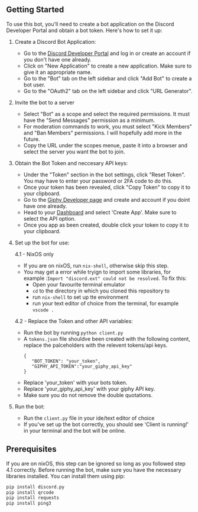 ## Getting Started

To use this bot, you'll need to create a bot application on the Discord Developer Portal and obtain a bot token. Here's how to set it up:

1. Create a Discord Bot Application:

   - Go to the [Discord Developer Portal](https://discord.com/developers/applications) and log in or create an account if you don't have one already.
   - Click on "New Application" to create a new application. Make sure to give it an appropriate name.
   - Go to the "Bot" tab on the left sidebar and click "Add Bot" to create a bot user.
   - Go to the "OAuth2" tab on the left sidebar and click "URL Generator".

2. Invite the bot to a server

   - Select "Bot" as a scope and select the required permissions. It must have the "Send Messages" permission as a minimum.
   - For moderation commands to work, you must select "Kick Members" and "Ban Members" permissions. I will hopefully add more in the future.
   - Copy the URL under the scopes menue, paste it into a browser and select the server you want the bot to join.

3. Obtain the Bot Token and neccesary API keys:

   - Under the "Token" section in the bot settings, click "Reset Token". You may have to enter your password or 2FA code to do this.
   - Once your token has been revealed, click "Copy Token" to copy it to your clipboard.
   - Go to the [Giphy Developer page](https://developers.giphy.com/) and create and account if you doint have one already.
   - Head to your [Dashboard](https://developers.giphy.com/dashboard/) and select 'Create App'. Make sure to select the API option.
   - Once you app as been created, double click your token to copy it to your clipboard.

4. Set up the bot for use:

   4.1 - NixOS only
      - If you are on nixOS, run `nix-shell`, otherwise skip this step.
      - You may get a error while tryign to import some libraries, for example :`Import "discord.ext" could not be resolved`. To fix this:
         - Open your favourite terminal emulator
         - `cd` to the directory in which you cloned this repository to
         - run `nix-shell` to set up tte environment
         - run your text editor of choice from the terminal, for example `vscode .`

   4.2 - Replace the Token and other API variables:
      - Run the bot by running `python client.py`
      - A `tokens.json` file shouldve been created with the following content, replace the palceholders with the relevent tokens/api keys.
         ```
         {
            "BOT_TOKEN": "your_token",
            "GIPHY_API_TOKEN":"your_giphy_api_key"
         }
         ```
   - Replace 'your_token' with your bots token.
   - Replace 'your_giphy_api_key' with your giphy API key.
   - Make sure you do not remove the double quotations.

5. Run the bot:
   - Run the `client.py` file in your ide/text editor of choice
   - If you've set up the bot correctly, you should see 'Client is running!' in your terminal and the bot will be online.

## Prerequisites

If you are on nixOS, this step can be ignored so long as you followed step 4.1 correctly. 
Before running the bot, make sure you have the necessary libraries installed. You can install them using pip:

```bash
pip install discord.py
pip install qrcode
pip install requests
pip install ping3
```
